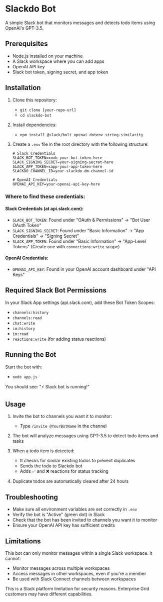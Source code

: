 # Slackdo Bot

A simple Slack bot that monitors messages and detects todo items using OpenAI's GPT-3.5.

## Prerequisites

- Node.js installed on your machine
- A Slack workspace where you can add apps
- OpenAI API key
- Slack bot token, signing secret, and app token

## Installation

1. Clone this repository:
   - `git clone [your-repo-url]`
   - `cd slackdo-bot`

2. Install dependencies:
   - `npm install @slack/bolt openai dotenv string-similarity`

3. Create a `.env` file in the root directory with the following structure:

   ```
   # Slack Credentials
   SLACK_BOT_TOKEN=xoxb-your-bot-token-here
   SLACK_SIGNING_SECRET=your-signing-secret-here
   SLACK_APP_TOKEN=xapp-your-app-token-here
   SLACKDO_CHANNEL_ID=your-slackdo-dm-channel-id

   # OpenAI Credentials
   OPENAI_API_KEY=your-openai-api-key-here
   ```

### Where to find these credentials:

#### Slack Credentials (at api.slack.com):
- `SLACK_BOT_TOKEN`: Found under "OAuth & Permissions" → "Bot User OAuth Token"
- `SLACK_SIGNING_SECRET`: Found under "Basic Information" → "App Credentials" → "Signing Secret"
- `SLACK_APP_TOKEN`: Found under "Basic Information" → "App-Level Tokens" (Create one with `connections:write` scope)

#### OpenAI Credentials:
- `OPENAI_API_KEY`: Found in your OpenAI account dashboard under "API Keys"

## Required Slack Bot Permissions

In your Slack App settings (api.slack.com), add these Bot Token Scopes:
- `channels:history`
- `channels:read`
- `chat:write`
- `im:history`
- `im:read`
- `reactions:write` (for adding status reactions)

## Running the Bot

Start the bot with:
- `node app.js`

You should see: "⚡️ Slack bot is running!"

## Usage

1. Invite the bot to channels you want it to monitor:
   - Type `/invite @YourBotName` in the channel

2. The bot will analyze messages using GPT-3.5 to detect todo items and tasks
3. When a todo item is detected:
   - It checks for similar existing todos to prevent duplicates
   - Sends the todo to Slackdo bot
   - Adds ✅ and ❌ reactions for status tracking
4. Duplicate todos are automatically cleared after 24 hours

## Troubleshooting

- Make sure all environment variables are set correctly in `.env`
- Verify the bot is "Active" (green dot) in Slack
- Check that the bot has been invited to channels you want it to monitor
- Ensure your OpenAI API key has sufficient credits

## Limitations

This bot can only monitor messages within a single Slack workspace. It cannot:
- Monitor messages across multiple workspaces
- Access messages in other workspaces, even if you're a member
- Be used with Slack Connect channels between workspaces

This is a Slack platform limitation for security reasons. Enterprise Grid customers may have different capabilities.

